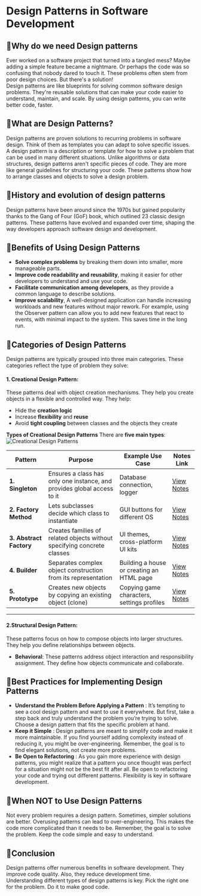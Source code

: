 # Design Patterns in Software Development

## 🔹Why do we need Design patterns
Ever worked on a software project that turned into a tangled mess? Maybe adding a simple feature became a nightmare. Or perhaps the code was so confusing that nobody dared to touch it.
These problems often stem from poor design choices. But there's a solution!   
Design patterns are like blueprints for solving common software design problems. They're reusable solutions that can make your code easier to understand, maintain, and scale.
By using design patterns, you can write better code, faster. 

## 🔹What are Design Patterns?
Design patterns are proven solutions to recurring problems in software design. Think of them as templates you can adapt to solve specific issues.
A design pattern is a description or template for how to solve a problem that can be used in many different situations.
Unlike algorithms or data structures, design patterns aren't specific pieces of code. They are more like general guidelines for structuring your code. These patterns show how to arrange classes and objects to solve a design problem.

## 🔹History and evolution of design patterns
Design patterns have been around since the 1970s but gained popularity thanks to the Gang of Four (GoF) book, which outlined 23 classic design patterns. These patterns have evolved and expanded over time, shaping the way developers approach software design and development.

## 🔹Benefits of Using Design Patterns
- **Solve complex problems** by breaking them down into smaller, more manageable parts.
- **Improve code readability and reusability**, making it easier for other developers to understand and use your code.
- **Facilitate communication among developers**, as they provide a common language to describe solutions.
- **Improve scalability**, A well-designed application can handle increasing workloads and new features without major rework. For example, using the Observer pattern can allow you to add new features that react to events, with minimal impact to the system. This saves time in the long run.
  
## 🔹Categories of Design Patterns
Design patterns are typically grouped into three main categories. These categories reflect the type of problem they solve:    

#### **1. Creational Design Pattern:**  

These patterns deal with object creation mechanisms. They help you create objects in a flexible and controlled way.
They help:
- Hide the **creation logic**
- Increase **flexibility** and **reuse**
- Avoid **tight coupling** between classes and the objects they create
  
**Types of Creational Design Patterns**
There are **five main types**:  
![Creational Design Patterns](Images/Creational_Design_Patterns.webp)  

| Pattern              | Purpose                                                                 | Example Use Case                          | Notes Link                                |
|----------------------|-------------------------------------------------------------------------|--------------------------------------------|--------------------------------------------|
| **1. Singleton**      | Ensures a class has only one instance, and provides global access to it | Database connection, logger                | [View Notes](Creational_Design_Patterns/1_Singleton_Design_Pattern.md)  |
| **2. Factory Method** | Lets subclasses decide which class to instantiate                       | GUI buttons for different OS               | [View Notes](2_3_Factory_Method_&_Abstract_Factory.md) |
| **3. Abstract Factory** | Creates families of related objects without specifying concrete classes | UI themes, cross-platform UI kits          | [View Notes](2_3_Factory_Method_&_Abstract_Factory.md) |
| **4. Builder**         | Separates complex object construction from its representation           | Building a house or creating an HTML page  | [View Notes](4_Builder_Design_Pattern.md)    |
| **5. Prototype**       | Creates new objects by copying an existing object (clone)               | Copying game characters, settings profiles | [View Notes](5_Prototype_Design_Pattern.md)  |

---

#### **2.Structural Design Pattern**: 
These patterns focus on how to compose objects into larger structures. They help you define relationships between objects.
- **Behavioral**: These patterns address object interaction and responsibility assignment. They define how objects communicate and collaborate.
  
## 🔹Best Practices for Implementing Design Patterns
- **Understand the Problem Before Applying a Pattern** : It’s tempting to see a cool design pattern and want to use it everywhere. But first, take a step back and truly understand the problem you’re trying to solve. Choose a design pattern that fits the specific problem at hand.
- **Keep it Simple** : Design patterns are meant to simplify code and make it more maintainable. If you find yourself adding complexity instead of reducing it, you might be over-engineering. Remember, the goal is to find elegant solutions, not create more problems.
- **Be Open to Refactoring** : As you gain more experience with design patterns, you might realize that a pattern you once thought was perfect for a situation might not be the best fit after all. Be open to refactoring your code and trying out different patterns. Flexibility is key in software development.
  
## 🔹When NOT to Use Design Patterns
Not every problem requires a design pattern. Sometimes, simpler solutions are better. Overusing patterns can lead to over-engineering. This makes the code more complicated than it needs to be. Remember, the goal is to solve the problem. Keep the code simple and easy to understand.  

## 🔹Conclusion
Design patterns offer numerous benefits in software development. They improve code quality. Also, they reduce development time.   
Understanding different types of design patterns is key. Pick the right one for the problem. Do it to make good code.  



